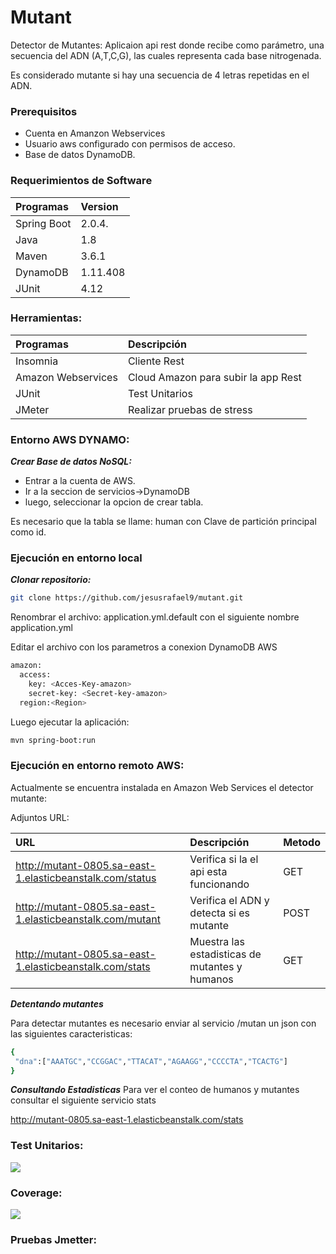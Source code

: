 # Mutant
Detector de Mutantes:
Aplicaion api rest donde recibe como parámetro, una secuencia del ADN (A,T,C,G), las
cuales representa cada base nitrogenada. 

Es considerado mutante si hay una secuencia de 4 letras repetidas en el ADN. 

### Prerequisitos
- Cuenta en Amanzon Webservices
- Usuario aws configurado con permisos de acceso.
- Base de datos DynamoDB. 

### Requerimientos de Software

Programas               | Version
:-----------------------|:----------
 Spring Boot            |2.0.4.
 Java   	               |1.8
 Maven                  |3.6.1
 DynamoDB               |1.11.408
 JUnit                  |4.12


### Herramientas:
Programas                | Descripción
:-----------------------|:----------
 Insomnia               |Cliente Rest
 Amazon Webservices     |Cloud Amazon para subir la app Rest
 JUnit 					            |Test Unitarios
 JMeter                 |Realizar pruebas de stress

### Entorno AWS DYNAMO:

***Crear Base de datos NoSQL:*** 

- Entrar a la cuenta de AWS. 
- Ir a la seccion de servicios->DynamoDB
- luego, seleccionar la opcion de crear tabla.
 
Es necesario que la tabla se llame: human con Clave de partición principal como id.	


### Ejecución en entorno local
 
***Clonar repositorio:*** 
```bash
git clone https://github.com/jesusrafael9/mutant.git
```

Renombrar el archivo: application.yml.default con el siguiente nombre application.yml

Editar el archivo con los parametros a conexion DynamoDB AWS

```bash
amazon:
  access:
    key: <Acces-Key-amazon>
    secret-key: <Secret-key-amazon>
  region:<Region>
```
Luego ejecutar la aplicación: 
```bash
mvn spring-boot:run
```

### Ejecución en entorno remoto AWS:

Actualmente se encuentra instalada en Amazon Web Services  el detector mutante:

Adjuntos URL:

URL                | Descripción    | Metodo
:-----------------------|:----------|:-----------
http://mutant-0805.sa-east-1.elasticbeanstalk.com/status |Verifica si la el api esta funcionando | GET
http://mutant-0805.sa-east-1.elasticbeanstalk.com/mutant  |Verifica el ADN y detecta si es mutante | POST
http://mutant-0805.sa-east-1.elasticbeanstalk.com/stats  |Muestra las estadisticas de mutantes y humanos| GET



***Detentando mutantes***

Para detectar mutantes es necesario enviar al servicio /mutan un json con las siguientes caracteristicas:
```bash
{
 "dna":["AAATGC","CCGGAC","TTACAT","AGAAGG","CCCCTA","TCACTG"]
}
```
***Consultando Estadisticas***
Para ver el conteo de humanos y mutantes consultar el siguiente servicio stats

http://mutant-0805.sa-east-1.elasticbeanstalk.com/stats


### Test Unitarios:
![](https://user-images.githubusercontent.com/15696325/66794980-94023f80-eed9-11e9-97b0-1ac6e7a58ae8.png)

### Coverage:
![](https://user-images.githubusercontent.com/15696325/66794824-26eeaa00-eed9-11e9-8670-fa3514244739.png)

### Pruebas Jmetter: 

